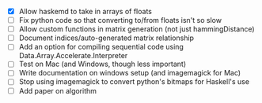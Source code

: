 - [x] Allow haskemd to take in arrays of floats
- [ ] Fix python code so that converting to/from floats isn't so slow
- [ ] Allow custom functions in matrix generation (not just hammingDistance)
- [ ] Document indices/auto-generated matrix relationship
- [ ] Add an option for compiling sequential code using Data.Array.Accelerate.Interpreter
- [ ] Test on Mac (and Windows, though less important)
- [ ] Write documentation on windows setup (and imagemagick for Mac)
- [ ] Stop using imagemagick to convert python's bitmaps for Haskell's use
- [ ] Add paper on algorithm
